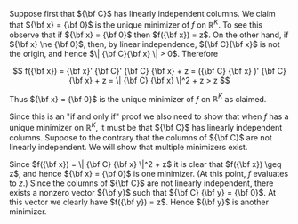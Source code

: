 Suppose first that ${\bf C}$ has linearly independent columns. We claim
that ${\bf x} = {\bf 0}$ is the unique minimizer of $f$ on $\mathbb{R}^K$. To see
this observe that if ${\bf x} = {\bf 0}$ then $f({\bf x}) = z$. On the
other hand, if ${\bf x} \ne {\bf 0}$, then, by linear independence,
${\bf C}{\bf x}$ is not the origin, and hence $\| {\bf C}{\bf x} \| > 0$.
Therefore

$$
f({\bf x}) 
= {\bf x}' {\bf C}' {\bf C} {\bf x} + z
= ({\bf C} {\bf x} )' {\bf C} {\bf x} + z
= \| {\bf C} {\bf x} \|^2 + z > z
$$

Thus ${\bf x} = {\bf 0}$ is the unique minimizer of $f$ on $\mathbb{R}^K$ as
claimed. 

Since this is an "if and only if" proof we also need to show that when
$f$ has a unique minimizer on $\mathbb{R}^K$, it must be that ${\bf C}$ has
linearly independent columns. Suppose to the contrary that 
the columns of ${\bf C}$ are not linearly independent. We will show that
multiple minimizers exist.

Since $f({\bf x}) = \| {\bf C} {\bf x} \|^2 + z$ it is clear that $f({\bf x})
\geq z$, and hence ${\bf x} = {\bf 0}$ is one minimizer.
(At this point, $f$ evaluates to $z$.) Since
the columns of ${\bf C}$ are not linearly independent, there
exists a nonzero vector ${\bf y}$ such that ${\bf C} {\bf y} = {\bf 0}$.
At this vector we clearly have $f({\bf y}) = z$. Hence ${\bf y}$ is another
minimizer. 